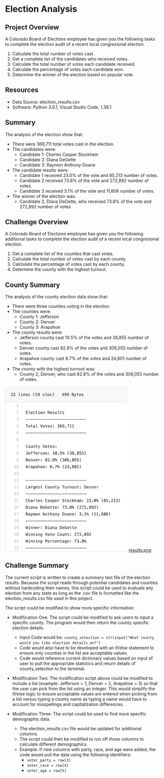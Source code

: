 # Election Analysis
## Project Overview
A Colorado Board of Elections employee has given you the following tasks to complete the election audit of a recent local congresional election.

1. Calculate the total number of votes cast.
2. Get a complete list of the candidates who received votes.
3. Calculate the total number of votes each candidate received.
4. Calculate the percentage of votes each candidate won.
5. Determine the winner of the election based on popular vote.

## Resources
- Data Source:  election_results.csv
- Software:  Python 3.6.1, Visual Studio Code, 1.38.1

## Summary
The analysis of the election show that:
- There were 369,711 total votes cast in the election.
- The candidates were:
  - Candidate 1: Charles Casper Stockham
  - Candidate 2: Diana DeGette
  - Candidate 3: Raymon Anthony Doane
- The candidate results were:
  - Candidate 1 received 23.0% of the vote and 85,213 number of votes.
  - Candidate 2 received 73.8% of the vote and 272,892 number of votes.
  - Candidate 3 received 3.1% of the vote and 11,606 number of votes.
- The winner of the election was:
  - Candidate 2, Diana DeGette, who received 73.8% of the vote and 272,892 number of votes

## Challenge Overview
A Colorado Board of Elections employee has given you the following additional tasks to complete the election audit of a recent local congresional election.

1. Get a complete list of the counties that cast votes.
2. Calculate the total number of votes cast by each county.
3. Calclulate the percentage of votes cast by each county.
4. Determine the county with the highest turnout.

## County Summary
The analysis of the county election data show that:
- There were three counties voting in the election.
- The counties were:
  - County 1:  Jefferson
  - County 2:  Denver
  - County 3:  Arapahoe
- The county results were:
  - Jefferson county cast 10.5% of the votes and 38,855 number of votes.
  - Denver county cast 82.8% of the votes and 306,055 number of votes.
  - Arapahoe county cast 6.7% of the votes and 24,801 number of votes.
- The county with the highest turnout was:
  - County 2, Denver, who cast 82.8% of the votes and 306,055 number of votes.

<img src="/resources/results.png" width="400"> [results.png](/resources/results.png)
  
## Challenge Summary
The current script is written to create a summary text file of the election results.  Because the script reads through potential candidates and counties without hardcoding their names, this script could be used to evaluate any election from any state as long as the .csv file is formatted like the election_results.csv file used in this project.

The script could be modified to show more specific information:
- Modification One:   The script could be modified to ask users to input a specific county.   The program would then return the county specific election details.
  - Input Code would be: `county_selection = str(input("What county would you like election details on?")`
  - Code would also have to be developed with an if/else statement to ensure only counties in the list are acceptable values.
  - Code would reference current dictionary values based on input of user to pull the appropriate statistics and return details of county_selection to the terminal.

- Modification Two:  The modification script above could be modified to include a list (example:  Jefferson = 1, Denver = 2, Arapahoe = 3) so that the user can pick from the list using an integer.   This would simplify the if/else logic to ensure acceptable values are entered when picking from a list versus typing a county name as typing a name would have to account for misspellings and capitalization differences. 

- Modification Three:  The script could be used to find more specific demographic data.
  - The election_results.csv file would be updated for additional columns. 
  - The script could then be modified to run off those columns to calculate different demographics. 
  - Example: If new columns with party, race, and age were added, the code would pull the data using the following identifiers:  
    - `voter_party = row[3]`
    - `voter_race = row[4]`
    - `voter_age = row[5]` 
